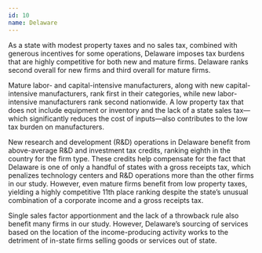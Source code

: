 ```yaml
---
id: 10
name: Delaware
---
```


As a state with modest property taxes and no sales tax, combined with generous incentives for some operations, Delaware imposes tax burdens that are highly competitive for both new and mature firms. Delaware ranks second overall for new firms and third overall for mature firms.

Mature labor- and capital-intensive manufacturers, along with new capital-intensive manufacturers, rank first in their categories, while new labor-intensive manufacturers rank second nationwide. A low property tax that does not include equipment or inventory and the lack of a state sales tax—which significantly reduces the cost of inputs—also contributes to the low tax burden on manufacturers.

New research and development (R&D) operations in Delaware benefit from above-average R&D and investment tax credits, ranking eighth in the country for the firm type. These credits help compensate for the fact that Delaware is one of only a handful of states with a gross receipts tax, which penalizes technology centers and R&D operations more than the other firms in our study. However, even mature firms benefit from low property taxes, yielding a highly competitive 11th place ranking despite the state’s unusual combination of a corporate income and a gross receipts tax.

Single sales factor apportionment and the lack of a throwback rule also benefit many firms in our study. However, Delaware’s sourcing of services based on the location of the income-producing activity works to the detriment of in-state firms selling goods or services out of state.